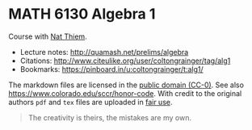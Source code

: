# MATH 6130 Algebra 1

Course with [Nat Thiem](https://www.colorado.edu/math/nathaniel-thiem). 

- Lecture notes: <http://quamash.net/prelims/algebra>
- Citations: <http://www.citeulike.org/user/coltongrainger/tag/alg1>
- Bookmarks: <https://pinboard.in/u:coltongrainger/t:alg1/>

The markdown files are licensed in the [public domain (CC-0)](http://creativecommons.org/about/cc0). See also <https://www.colorado.edu/sccr/honor-code>. With credit to the original authors `pdf` and `tex` files are uploaded in [fair use](https://libguides.bc.edu/copyright/). 

> The creativity is theirs, the mistakes are my own.
